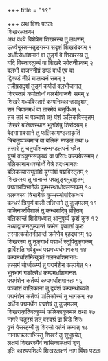 +++
title = "१९"

+++
अथ विंशः पटलः  
शिखरलक्षणम्  
अथ वक्ष्ये विशेषेण शिखरस्य तु लक्षणम्  
ऊर्ध्वभूस्तम्भतुङ्गस्य सदृशं शिखरोदयम् १  
अर्धोत्सेधांशमानं वा तुङ्गं वै शिखरस्य तु  
यदि विस्तारतुल्यं वा शिखरे प्लोतनीप्रकम् २  
वलभी वाजननीप्रं दण्डं वार्धं एव वा  
द्विदण्डं नीप्रं चालम्बनं समम् ३  
तन्नीप्रसदृशं तुङ्गं कपोतं वलभीजनात्  
शिरस्तारं कपोतोर्ध्वं वलभीवाजनैः समम् ४  
शिखरे मध्यविस्तारं कम्पनिष्क्रान्तसदृशम्  
समं त्रिपादमर्धं वा तारमेवं चतुर्विधम् ५  
तत्र तारं च पञ्चांशे त्र्\! यंशं फलिकविस्तृतम्  
शिखरे बलिकस्थानं भूतांशेषु शिरोदयम् ६  
वेदभागावसाने तु फलिकामण्डलाकृतिं  
त्रिचतुष्पञ्चमात्रं वा बलिकं मण्डलं तथा ७  
तत्तारे तु चतुर्थांशन्तन्मण्डलघनं भवेत्  
युग्मं वाऽयुग्मसङ्ख्यं वा परितः कल्पयेत्समम् ८  
बलिकानामधश्चोर्ध्वे वेत्रे तदधमानतः  
बलिकव्यासभूतांशे युग्मांशं पद्मविस्तृतम् ९  
शिखरस्य तु मानान्तं पद्मतुङ्गमुदाहृतम्  
पद्मतारत्रिभागैकं कुम्भस्थाधोवलग्नकम् १०  
वलग्नस्य त्रिभागैकं कुम्भस्योपरिकन्धरं  
कन्धरं त्रिगुणं वाली तत्त्रिभागे तु कुड्मलम् ११  
पालिनाळविशालं तु कन्धरादिषु ब्रंहितम्  
वलिकान्तं शिरोमध्यात् आनुपूर्व्यं कृशं कुरु १२  
मध्याद्वाजनतुल्यान्तं क्रमेण कृशतां कुरु  
तस्मात्कपोतनीप्रान्तं क्रमेणैव बृहद्घनम् १३  
शिखरस्य तु तुङ्गार्धं पद्मार्धे स्तूपितुङ्गकम्  
द्वाविंशति भवेदुच्चं पद्ममध्यर्धभागकम् १४  
कम्पमर्धांशमित्युक्तं गलमर्धांशमानतः  
तत्समं चोर्ध्वकम्पं तु पद्ममंशेन कल्पयेत् १५  
भूतभागं गळोत्सेधं कम्पमर्धांशमानतः  
पद्ममंशेन कर्तव्यं कम्पमर्धांशमानतः १६  
पञ्चांशं वालिकानां तु द्व्यंशं कम्पमथोच्यते  
पद्ममंशेन कर्तव्यं पालिकोच्चं तु भागकम् १७  
अर्धेन पद्ममर्धेन पद्मशेषं तु कुड्मलम्  
शिखराकृतिवत्कुम्भं फलिकाकूश्मलं तथा १७  
नागरे चतुरश्रं तत् वस्वश्रं द्रा विडे शिरः  
वृत्तं वेसरहर्म्ये तु शिरसो वर्तनं क्रमात् १८  
नानापत्रलताभिस्तु शिखरं तु सुभूषयेत्  
लक्षणं शिखरस्यैवं नासिकालक्षणं शृणु  
इति काश्यपशिल्पे शिखरलक्षणं नाम विंशः पटलः  
   
